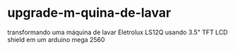 # upgrade-m-quina-de-lavar
transformando uma máquina de lavar Eletrolux LS12Q usando 3.5" TFT LCD shield em um arduino mega 2560
